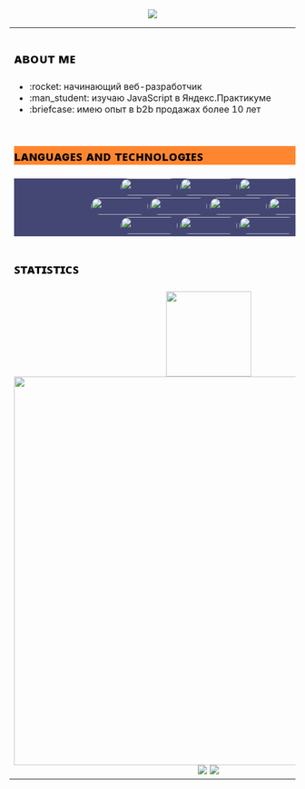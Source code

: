 
 <div align="center">

  <img src="https://raw.githubusercontent.com/andyruwruw/andyruwruw/master/example/skills.svg">

 </div>

 <table>
  <tbody>
    <tr>
      <td >
        <h3  style="font-size:24px; color:#000;">ᴀʙᴏᴜᴛ ᴍᴇ</h3>
          <ul > 
            <li>:rocket: начинающий веб-разработчик</li>
            <li>:man_student: изучаю JavaScript в Яндекс.Практикуме</li>
            <li>:briefcase: имею опыт в b2b продажах более 10 лет</li>
                </ul>
             </td>
    </tr>
     <tr>
      <td>
        <h3  style="font-size:24px; color:#000; background-color: #FF8630;">ʟᴀɴɢᴜᴀɢᴇꜱ ᴀɴᴅ ᴛᴇᴄʜɴᴏʟᴏɢɪᴇꜱ</h3>
        <div align="center" style="background-color:#444774;">
           <img src="https://img.shields.io/badge/html5-%2388a921.svg?style=for-the-badge&logo=html5&logoColor=white" style="width: 100px; height: 30px; border-radius: 20px"/>
            <img src="https://img.shields.io/badge/css3-%23ebb509.svg?style=for-the-badge&logo=css3&logoColor=white" style="width: 100px; height: 30px; border-radius: 20px"/>
            <img src="https://img.shields.io/badge/javascript-%23464a9b.svg?style=for-the-badge&logo=javascript&logoColor=white" style="width: 100px; height: 30px; border-radius: 20px"/><br>
             <img src="https://img.shields.io/badge/react-%239d1066.svg?style=for-the-badge&logo=react&logoColor=white" style="width: 100px; height: 30px; border-radius: 20px"/>
          <img src="https://img.shields.io/badge/express.js-%23B2AB23.svg?style=for-the-badge&logo=express&logoColor=white" style="width: 100px; height: 30px; border-radius: 20px"/>
          <img src="https://img.shields.io/badge/MongoDB-%234ea94b.svg?style=for-the-badge&logo=mongodb&logoColor=white" style="width: 100px; height: 30px; border-radius: 20px"/>
           <img src="https://img.shields.io/badge/node.js-6DA55F?style=for-the-badge&logo=node.js&logoColor=white" style="width: 100px; height: 30px; border-radius: 20px"/><br>
          <img src="https://img.shields.io/badge/figma-%23F24E1E.svg?style=for-the-badge&logo=figma&logoColor=white" style="width: 100px; height: 30px; border-radius: 20px"/>
                <img src="https://img.shields.io/badge/Postman-FF6C37?style=for-the-badge&logo=postman&logoColor=white" style="width: 100px; height: 30px; border-radius: 20px"/>      
          <img src="https://img.shields.io/badge/git-%23F05033.svg?style=for-the-badge&logo=git&logoColor=white" style="width: 100px; height: 30px; border-radius: 20px"/>
        </div>
                     </td>
    </tr>
    <tr>
      <td >
        <h3  style="font-size:24px; color:#000;">ꜱᴛᴀᴛɪꜱᴛɪᴄꜱ</h3>
        <div align="center">
          <img src="https://streak-stats.demolab.com/?user=HelgaMilne&theme=default)](https://git.io/streak-stats" height="150px"/>
          <img src="http://github-profile-summary-cards.vercel.app/api/cards/profile-details?username=HelgaMilne&theme=default" width="685px"/>
          <img src="http://github-profile-summary-cards.vercel.app/api/cards/repos-per-language?username=HelgaMilne&theme=default"/>
          <img src="http://github-profile-summary-cards.vercel.app/api/cards/stats?username=HelgaMilne&theme=default"/>
        </div>
      </td>
    </tr>
  </tbody>
</table>
  
  
